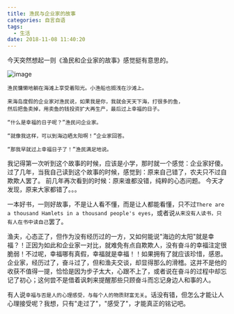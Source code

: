 ```yaml
---
title: 渔民与企业家的故事
categories: 自言自语
tags:
  - 生活
date: 2018-11-08 11:40:20
---
```

今天突然想起一则《渔民和企业家的故事》感觉挺有意思的。
<!-- more-->
![image](/images/hai.jpg)
```故事
渔民慵懒地躺在海滩上享受着阳光。小渔船也搁浅在沙滩上。

来海岛度假的企业家对渔民说，如果我是你，我就会天天下海，打很多的鱼，
然后把鱼卖掉，用卖鱼的钱投资扩大再生产，最后过上幸福的日子。

“什么是幸福的日子呢？”渔民问企业家。

“就像我这样，可以到海边晒太阳啊！”企业家回答。

“那我早就过上幸福日子了！”渔民满足地说。
```

我记得第一次听到这个故事的时候，应该是小学，那时就一个感觉：企业家好傻。
过了几年，当我自己读到这个故事的时候，感觉到：原来自己错了，农夫只不过自欺欺人罢了。
前几年再次看到的时候：原来谁都没错，纯粹的心态问题。
今天才发现，原来大家都错了。。。

一本好书，一则好故事，不是让人看不懂，而是让人都能看懂，只不过`There are a thousand Hamlets in a thousand people's eyes`，或者说`从来没有人读书，只有人在书中读自己`罢了。

渔夫，心态正了，但作为没有经历过的一方，又如何能说"海边的太阳"就是幸福？！正因为如此和企业家一对比，就难免有点自欺欺人，没有奋斗的幸福注定很脆弱！不过呢，幸福哪有真假，幸福就是幸福！！如果拥有了就应该珍惜，感恩。
企业家，经历过了，奋斗过了，但和渔夫交谈，却显得那么的滑稽。这并不是他的收获不值得一提，恰恰是因为步子太大，心跟不上了，或者说在奋斗的过程中却忘记了初心；这何尝不是借着讽刺来提醒那些只顾奋斗而忘记身边人和事的人。

有人说`幸福与否是人的心理感受，与每个人的物质财富无关`。话没有错，但怎么才能让人心理接受呢？我想，只有"走过了"，"感受了"，才能真正的铭记吧。


